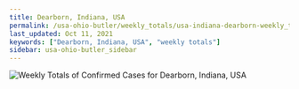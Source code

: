 ```yaml
---
title: Dearborn, Indiana, USA
permalink: /usa-ohio-butler/weekly_totals/usa-indiana-dearborn-weekly_totals.html
last_updated: Oct 11, 2021
keywords: ["Dearborn, Indiana, USA", "weekly totals"]
sidebar: usa-ohio-butler_sidebar
---
```


![Weekly Totals of Confirmed Cases for Dearborn, Indiana, USA](/covid_tracker/images/graphs/usa-indiana-dearborn-weekly_totals_graph.png)
